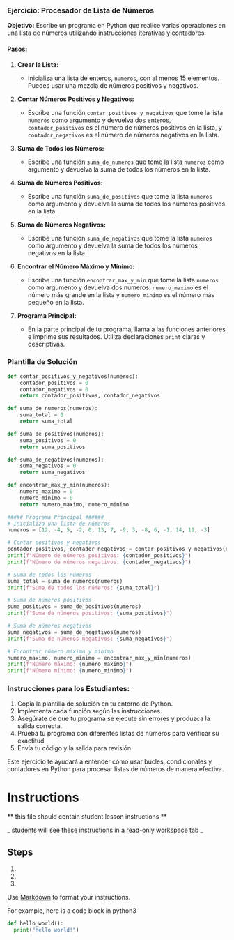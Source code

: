 ### Ejercicio: Procesador de Lista de Números

**Objetivo:** Escribe un programa en Python que realice varias operaciones en una lista de números utilizando instrucciones iterativas y contadores.

#### Pasos:

1. **Crear la Lista:**
   - Inicializa una lista de enteros, `numeros`, con al menos 15 elementos. Puedes usar una mezcla de números positivos y negativos.

2. **Contar Números Positivos y Negativos:**
   - Escribe una función `contar_positivos_y_negativos` que tome la lista `numeros` como argumento y devuelva dos enteros, `contador_positivos` es el número de números positivos en la lista, y `contador_negativos` es el número de números negativos en la lista.

3. **Suma de Todos los Números:**
   - Escribe una función `suma_de_numeros` que tome la lista `numeros` como argumento y devuelva la suma de todos los números en la lista.

4. **Suma de Números Positivos:**
   - Escribe una función `suma_de_positivos` que tome la lista `numeros` como argumento y devuelva la suma de todos los números positivos en la lista.

5. **Suma de Números Negativos:**
   - Escribe una función `suma_de_negativos` que tome la lista `numeros` como argumento y devuelva la suma de todos los números negativos en la lista.

6. **Encontrar el Número Máximo y Mínimo:**
   - Escribe una función `encontrar_max_y_min` que tome la lista `numeros` como argumento y devuelva dos numeros: `numero_maximo` es el número más grande en la lista y `numero_minimo` es el número más pequeño en la lista.

7. **Programa Principal:**
   - En la parte principal de tu programa, llama a las funciones anteriores e imprime sus resultados. Utiliza declaraciones `print` claras y descriptivas.

### Plantilla de Solución

```python
def contar_positivos_y_negativos(numeros):
    contador_positivos = 0
    contador_negativos = 0
    return contador_positivos, contador_negativos

def suma_de_numeros(numeros):
    suma_total = 0
    return suma_total

def suma_de_positivos(numeros):
    suma_positivos = 0
    return suma_positivos

def suma_de_negativos(numeros):
    suma_negativos = 0
    return suma_negativos

def encontrar_max_y_min(numeros):
    numero_maximo = 0
    numero_minimo = 0
    return numero_maximo, numero_minimo

##### Programa Principal ######
# Inicializa una lista de números
numeros = [12, -4, 5, -2, 0, 13, 7, -9, 3, -8, 6, -1, 14, 11, -3]

# Contar positivos y negativos
contador_positivos, contador_negativos = contar_positivos_y_negativos(numeros)
print(f"Número de números positivos: {contador_positivos}")
print(f"Número de números negativos: {contador_negativos}")

# Suma de todos los números
suma_total = suma_de_numeros(numeros)
print(f"Suma de todos los números: {suma_total}")

# Suma de números positivos
suma_positivos = suma_de_positivos(numeros)
print(f"Suma de números positivos: {suma_positivos}")

# Suma de números negativos
suma_negativos = suma_de_negativos(numeros)
print(f"Suma de números negativos: {suma_negativos}")

# Encontrar número máximo y mínimo
numero_maximo, numero_minimo = encontrar_max_y_min(numeros)
print(f"Número máximo: {numero_maximo}")
print(f"Número mínimo: {numero_minimo}")

```

### Instrucciones para los Estudiantes:

1. Copia la plantilla de solución en tu entorno de Python.
2. Implementa cada función según las instrucciones.
3. Asegúrate de que tu programa se ejecute sin errores y produzca la salida correcta.
4. Prueba tu programa con diferentes listas de números para verificar su exactitud.
5. Envía tu código y la salida para revisión.

Este ejercicio te ayudará a entender cómo usar bucles, condicionales y contadores en Python para procesar listas de números de manera efectiva.

  # Instructions  

  ** this file should contain student lesson instructions **

  _ students will see these instructions in a read-only workspace tab _

  ## Steps
  1. 
  2. 
  3. 

  Use [Markdown](https://gist.github.com/cuonggt/9b7d08a597b167299f0d) to format your instructions.

  For example, here is a code block in python3
```python
def hello_world():
  print("hello world!")
```

  